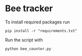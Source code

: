 # Bee tracker

To install required packages run
```
pip install -r "requirements.txt"
```

Run the script with
```
python bee_counter.py
```
